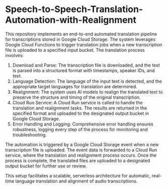 # Speech-to-Speech-Translation-Automation-with-Realignment
This repository implements an end-to-end automated translation pipeline for transcriptions stored in Google Cloud Storage. The system leverages Google Cloud Functions to trigger translation jobs when a new transcription file is uploaded to a specified input bucket. The translation process involves:

  1. Download and Parse: The transcription file is downloaded, and the text is parsed into a structured format with timestamps, speaker IDs, and text.
  2. Language Detection: The language of the input text is detected, and the appropriate target languages for translation are determined.
  3. Realignment: The system uses AI models to realign the translated text to preserve the structure and timing of the original transcription.
  4. Cloud Run Service: A Cloud Run service is called to handle the translation and realignment tasks. The results are returned in the specified format and uploaded to the designated output bucket in Google Cloud Storage.
  5. Error Handling and Logging: Comprehensive error handling ensures robustness, logging every step of the process for monitoring and troubleshooting.
     
The automation is triggered by a Google Cloud Storage event when a new transcription file is uploaded. The event data is forwarded to a Cloud Run service, where the translation and realignment process occurs. Once the process is complete, the translated files are uploaded to a designated output bucket for further use or review.

This setup facilitates a scalable, serverless architecture for automatic, real-time language translation and alignment of audio transcriptions.
